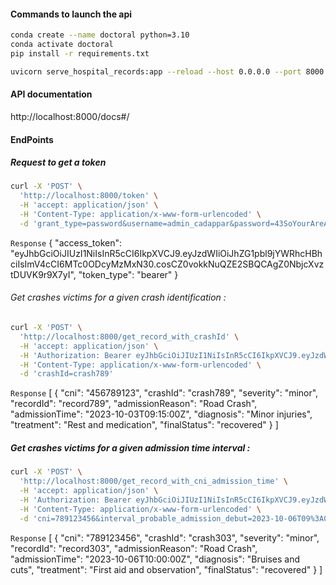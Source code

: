
#### Commands to launch the api
```bash
conda create --name doctoral python=3.10
conda activate doctoral
pip install -r requirements.txt
```

```bash
uvicorn serve_hospital_records:app --reload --host 0.0.0.0 --port 8000
````

#### API documentation 

http://localhost:8000/docs#/


#### EndPoints

##### Request to get a token
```bash
curl -X 'POST' \
  'http://localhost:8000/token' \
  -H 'accept: application/json' \
  -H 'Content-Type: application/x-www-form-urlencoded' \
  -d 'grant_type=password&username=admin_cadappar&password=43SoYourAreADataEngineer34&scope=&client_id=string&client_secret=string'
```

`Response`
{
  "access_token": "eyJhbGciOiJIUzI1NiIsInR5cCI6IkpXVCJ9.eyJzdWIiOiJhZG1pbl9jYWRhcHBhciIsImV4cCI6MTc0ODcyMzMxN30.cosCZ0vokkNuQZE2SBQCAgZ0NbjcXvztDUVK9r9X7yI",
  "token_type": "bearer"
}

###### Get crashes victims for a given crash identification : 
```bash
curl -X 'POST' \
  'http://localhost:8000/get_record_with_crashId' \
  -H 'accept: application/json' \
  -H 'Authorization: Bearer eyJhbGciOiJIUzI1NiIsInR5cCI6IkpXVCJ9.eyJzdWIiOiJhZG1pbl9jYWRhcHBhciIsImV4cCI6MTc0ODcyMTU4M30.NMWI-MM92TLRmqio_T1p4EjEB2dwrzxAxKWfN69A-NI' \
  -H 'Content-Type: application/x-www-form-urlencoded' \
  -d 'crashId=crash789'
```
`Response`
[
  {
    "cni": "456789123",
    "crashId": "crash789",
    "severity": "minor",
    "recordId": "record789",
    "admissionReason": "Road Crash",
    "admissionTime": "2023-10-03T09:15:00Z",
    "diagnosis": "Minor injuries",
    "treatment": "Rest and medication",
    "finalStatus": "recovered"
  }
]

##### Get crashes victims for a given admission time interval :
```bash
curl -X 'POST' \
  'http://localhost:8000/get_record_with_cni_admission_time' \
  -H 'accept: application/json' \
  -H 'Authorization: Bearer eyJhbGciOiJIUzI1NiIsInR5cCI6IkpXVCJ9.eyJzdWIiOiJhZG1pbl9jYWRhcHBhciIsImV4cCI6MTc0ODcyMjkxNH0.t2-0xmeeylwIlDjPeNVt1o3P6R-ejI60OPX3uyvfPog' \
  -H 'Content-Type: application/x-www-form-urlencoded' \
  -d 'cni=789123456&interval_probable_admission_debut=2023-10-06T09%3A00%3A00Z&interval_probable_admission_fin=2023-10-06T11%3A00%3A00Z&crashId=crash303'
```

`Response`
[
  {
    "cni": "789123456",
    "crashId": "crash303",
    "severity": "minor",
    "recordId": "record303",
    "admissionReason": "Road Crash",
    "admissionTime": "2023-10-06T10:00:00Z",
    "diagnosis": "Bruises and cuts",
    "treatment": "First aid and observation",
    "finalStatus": "recovered"
  }
]